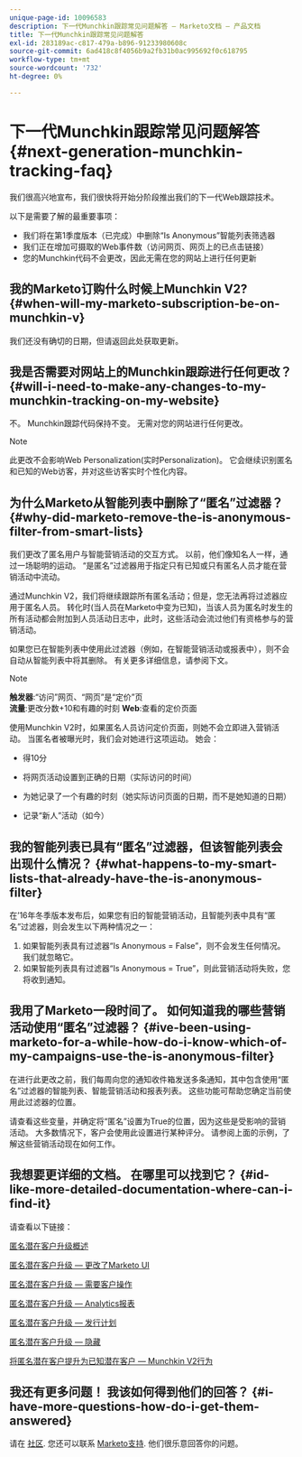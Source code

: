 ```yaml
---
unique-page-id: 10096583
description: 下一代Munchkin跟踪常见问题解答 — Marketo文档 — 产品文档
title: 下一代Munchkin跟踪常见问题解答
exl-id: 283189ac-c817-479a-b896-91233980608c
source-git-commit: 6ad418c8f4056b9a2fb31b0ac995692f0c618795
workflow-type: tm+mt
source-wordcount: '732'
ht-degree: 0%

---
```


# 下一代Munchkin跟踪常见问题解答 {#next-generation-munchkin-tracking-faq}

我们很高兴地宣布，我们很快将开始分阶段推出我们的下一代Web跟踪技术。

以下是需要了解的最重要事项：

* 我们将在第1季度版本（已完成）中删除“Is Anonymous”智能列表筛选器
* 我们正在增加可摄取的Web事件数（访问网页、网页上的已点击链接）
* 您的Munchkin代码不会更改，因此无需在您的网站上进行任何更新

## 我的Marketo订购什么时候上Munchkin V2? {#when-will-my-marketo-subscription-be-on-munchkin-v}

我们还没有确切的日期，但请返回此处获取更新。

## 我是否需要对网站上的Munchkin跟踪进行任何更改？ {#will-i-need-to-make-any-changes-to-my-munchkin-tracking-on-my-website}

不。 Munchkin跟踪代码保持不变。 无需对您的网站进行任何更改。

>[!NOTE]
>
>此更改不会影响Web Personalization(实时Personalization)。 它会继续识别匿名和已知的Web访客，并对这些访客实时个性化内容。

## 为什么Marketo从智能列表中删除了“匿名”过滤器？ {#why-did-marketo-remove-the-is-anonymous-filter-from-smart-lists}

我们更改了匿名用户与智能营销活动的交互方式。 以前，他们像知名人一样，通过一场聪明的运动。 “是匿名”过滤器用于指定只有已知或只有匿名人员才能在营销活动中流动。

通过Munchkin V2，我们将继续跟踪所有匿名活动；但是，您无法再将过滤器应用于匿名人员。 转化时(当人员在Marketo中变为已知)，当该人员为匿名时发生的所有活动都会附加到人员活动日志中，此时，这些活动会流过他们有资格参与的营销活动。

如果您已在智能列表中使用此过滤器（例如，在智能营销活动或报表中），则不会自动从智能列表中将其删除。 有关更多详细信息，请参阅下文。

>[!NOTE]
>
>**触发器**:“访问”网页、“网页”是“定价”页\
>**流量**:更改分数+10和有趣的时刻
>**Web**:查看的定价页面
>
>使用Munchkin V2时，如果匿名人员访问定价页面，则她不会立即进入营销活动。 当匿名者被曝光时，我们会对她进行这项运动。 她会：
>
>* 得10分
>
>* 将网页活动设置到正确的日期（实际访问的时间）
>
>* 为她记录了一个有趣的时刻（她实际访问页面的日期，而不是她知道的日期）
>
>* 记录“新人”活动（如今）


## 我的智能列表已具有“匿名”过滤器，但该智能列表会出现什么情况？ {#what-happens-to-my-smart-lists-that-already-have-the-is-anonymous-filter}

在’16年冬季版本发布后，如果您有旧的智能营销活动，且智能列表中具有“匿名”过滤器，则会发生以下两种情况之一：

1. 如果智能列表具有过滤器“Is Anonymous = False”，则不会发生任何情况。 我们就忽略它。
1. 如果智能列表具有过滤器“Is Anonymous = True”，则此营销活动将失败，您将收到通知。

## 我用了Marketo一段时间了。 如何知道我的哪些营销活动使用“匿名”过滤器？ {#ive-been-using-marketo-for-a-while-how-do-i-know-which-of-my-campaigns-use-the-is-anonymous-filter}

在进行此更改之前，我们每周向您的通知收件箱发送多条通知，其中包含使用“匿名”过滤器的智能列表、智能营销活动和报表列表。 这些功能可帮助您确定当前使用此过滤器的位置。

请查看这些变量，并确定将“匿名”设置为True的位置，因为这些是受影响的营销活动。 大多数情况下，客户会使用此设置进行某种评分。 请参阅上面的示例，了解这些营销活动现在如何工作。

## 我想要更详细的文档。 在哪里可以找到它？ {#id-like-more-detailed-documentation-where-can-i-find-it}

请查看以下链接：

[匿名潜在客户升级概述](https://nation.marketo.com/docs/DOC-2937)

[匿名潜在客户升级 — 更改了Marketo UI](https://nation.marketo.com/docs/DOC-2938)

[匿名潜在客户升级 — 需要客户操作](https://nation.marketo.com/docs/DOC-2939)

[匿名潜在客户升级 — Analytics报表](https://nation.marketo.com/docs/DOC-2940)

[匿名潜在客户升级 — 发行计划](https://nation.marketo.com/docs/DOC-2961)

[匿名潜在客户升级 — 隐藏](https://nation.marketo.com/docs/DOC-2962)

[将匿名潜在客户提升为已知潜在客户 — Munchkin V2行为](https://nation.marketo.com/docs/DOC-2963)

## 我还有更多问题！ 我该如何得到他们的回答？ {#i-have-more-questions-how-do-i-get-them-answered}

请在 [社区](https://nation.marketo.com/). 您还可以联系 [Marketo支持](https://nation.marketo.com/t5/Support/ct-p/Support). 他们很乐意回答你的问题。
